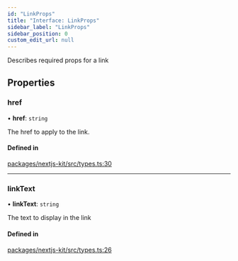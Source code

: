 ```yaml
---
id: "LinkProps"
title: "Interface: LinkProps"
sidebar_label: "LinkProps"
sidebar_position: 0
custom_edit_url: null
---
```


Describes required props for a link

## Properties

### href

• **href**: `string`

The href to apply to the link.

#### Defined in

[packages/nextjs-kit/src/types.ts:30](https://github.com/pantheon-systems/decoupled-kit-js/blob/5049fc03/packages/nextjs-kit/src/types.ts#L30)

___

### linkText

• **linkText**: `string`

The text to display in the link

#### Defined in

[packages/nextjs-kit/src/types.ts:26](https://github.com/pantheon-systems/decoupled-kit-js/blob/5049fc03/packages/nextjs-kit/src/types.ts#L26)
